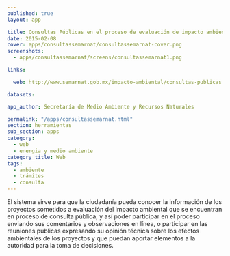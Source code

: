 ```yaml
---
published: true
layout: app

title: Consultas Públicas en el proceso de evaluación de impacto ambiental
date: 2015-02-08
cover: apps/consultassemarnat/consultassemarnat-cover.png
screenshots:
  - apps/consultassemarnat/screens/consultassemarnat1.png

links:

  web: http://www.semarnat.gob.mx/impacto-ambiental/consultas-publicas

datasets:

app_author: Secretaría de Medio Ambiente y Recursos Naturales

permalink: "/apps/consultassemarnat.html"
section: herramientas
sub_section: apps
category:
  - web
  - energia y medio ambiente
category_title: Web
tags:
  - ambiente
  - trámites
  - consulta
---
```


El sistema sirve para que la ciudadanía pueda conocer la información de los proyectos sometidos a evaluación del impacto ambiental que se encuentran en proceso de consulta pública, y así poder participar en el proceso enviando sus comentarios y observaciones en línea, o participar en las reuniones publicas expresando su opinión técnica sobre los efectos ambientales de los proyectos y que puedan aportar elementos a la autoridad para la toma de decisiones.
